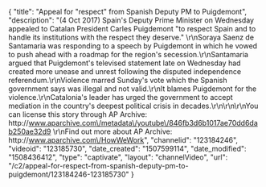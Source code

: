 {
    "title": "Appeal for \"respect\" from Spanish Deputy PM to Puigdemont",
    "description": "(4 Oct 2017) Spain's Deputy Prime Minister on Wednesday appealed to Catalan President Carles Puigdemont \"to respect Spain and to handle its institutions with the respect they deserve.\" \r\nSoraya Saenz de Santamaria was responding to a speech by Puigdemont in which he vowed to push ahead with a roadmap for the region's secession.\r\nSantamaria argued that Puigdemont's televised statement late on Wednesday had created more unease and unrest following the disputed independence referendum.\r\nViolence marred Sunday's vote which the Spanish government says was illegal and not valid.\r\nIt blames Puigdemont for the violence.\r\nCatalonia's leader has urged the government to accept mediation in the country's deepest political crisis in decades.\r\n\r\n\r\nYou can license this story through AP Archive: http:\/\/www.aparchive.com\/metadata\/youtube\/846fb3d6b1017ae70dd6dab250ae32d9 \r\nFind out more about AP Archive: http:\/\/www.aparchive.com\/HowWeWork",
    "channelid": "123184246",
    "videoid": "123185730",
    "date_created": "1507599114",
    "date_modified": "1508436412",
    "type": "captivate",
    "layout": "channelVideo",
    "url": "\/c2\/appeal-for-respect-from-spanish-deputy-pm-to-puigdemont\/123184246-123185730"
}